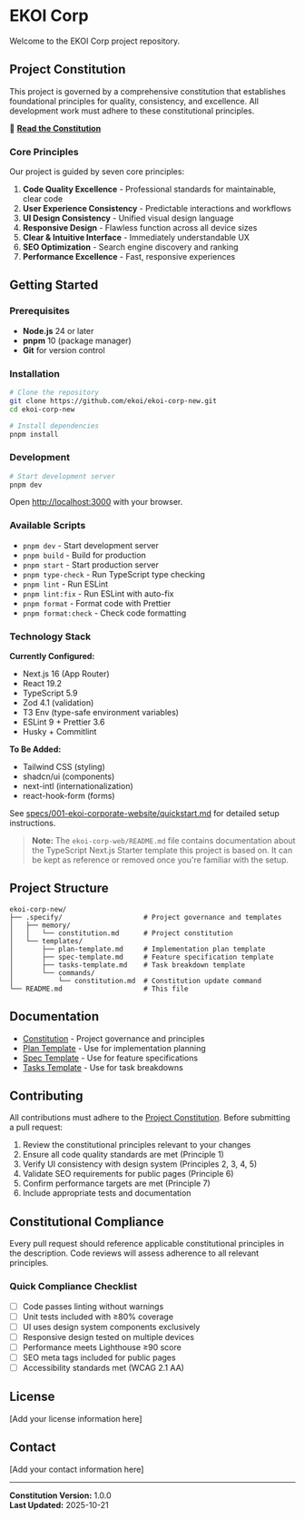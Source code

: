 # EKOI Corp

Welcome to the EKOI Corp project repository.

## Project Constitution

This project is governed by a comprehensive constitution that establishes foundational principles for quality, consistency, and excellence. All development work must adhere to these constitutional principles.

📜 **[Read the Constitution](.specify/memory/constitution.md)**

### Core Principles

Our project is guided by seven core principles:

1. **Code Quality Excellence** - Professional standards for maintainable, clear code
2. **User Experience Consistency** - Predictable interactions and workflows
3. **UI Design Consistency** - Unified visual design language
4. **Responsive Design** - Flawless function across all device sizes
5. **Clear & Intuitive Interface** - Immediately understandable UX
6. **SEO Optimization** - Search engine discovery and ranking
7. **Performance Excellence** - Fast, responsive experiences

## Getting Started

### Prerequisites

- **Node.js** 24 or later
- **pnpm** 10 (package manager)
- **Git** for version control

### Installation

```bash
# Clone the repository
git clone https://github.com/ekoi/ekoi-corp-new.git
cd ekoi-corp-new

# Install dependencies
pnpm install
```

### Development

```bash
# Start development server
pnpm dev
```

Open [http://localhost:3000](http://localhost:3000) with your browser.

### Available Scripts

- `pnpm dev` - Start development server
- `pnpm build` - Build for production
- `pnpm start` - Start production server
- `pnpm type-check` - Run TypeScript type checking
- `pnpm lint` - Run ESLint
- `pnpm lint:fix` - Run ESLint with auto-fix
- `pnpm format` - Format code with Prettier
- `pnpm format:check` - Check code formatting

### Technology Stack

**Currently Configured:**

- Next.js 16 (App Router)
- React 19.2
- TypeScript 5.9
- Zod 4.1 (validation)
- T3 Env (type-safe environment variables)
- ESLint 9 + Prettier 3.6
- Husky + Commitlint

**To Be Added:**

- Tailwind CSS (styling)
- shadcn/ui (components)
- next-intl (internationalization)
- react-hook-form (forms)

See [specs/001-ekoi-corporate-website/quickstart.md](specs/001-ekoi-corporate-website/quickstart.md) for detailed setup instructions.

> **Note:** The `ekoi-corp-web/README.md` file contains documentation about the TypeScript Next.js Starter template this project is based on. It can be kept as reference or removed once you're familiar with the setup.

## Project Structure

```text
ekoi-corp-new/
├── .specify/                    # Project governance and templates
│   ├── memory/
│   │   └── constitution.md      # Project constitution
│   └── templates/
│       ├── plan-template.md     # Implementation plan template
│       ├── spec-template.md     # Feature specification template
│       ├── tasks-template.md    # Task breakdown template
│       └── commands/
│           └── constitution.md  # Constitution update command
└── README.md                    # This file
```

## Documentation

- [Constitution](.specify/memory/constitution.md) - Project governance and principles
- [Plan Template](.specify/templates/plan-template.md) - Use for implementation planning
- [Spec Template](.specify/templates/spec-template.md) - Use for feature specifications
- [Tasks Template](.specify/templates/tasks-template.md) - Use for task breakdowns

## Contributing

All contributions must adhere to the [Project Constitution](.specify/memory/constitution.md). Before submitting a pull request:

1. Review the constitutional principles relevant to your changes
2. Ensure all code quality standards are met (Principle 1)
3. Verify UI consistency with design system (Principles 2, 3, 4, 5)
4. Validate SEO requirements for public pages (Principle 6)
5. Confirm performance targets are met (Principle 7)
6. Include appropriate tests and documentation

## Constitutional Compliance

Every pull request should reference applicable constitutional principles in the description. Code reviews will assess adherence to all relevant principles.

### Quick Compliance Checklist

- [ ] Code passes linting without warnings
- [ ] Unit tests included with ≥80% coverage
- [ ] UI uses design system components exclusively
- [ ] Responsive design tested on multiple devices
- [ ] Performance meets Lighthouse ≥90 score
- [ ] SEO meta tags included for public pages
- [ ] Accessibility standards met (WCAG 2.1 AA)

## License

[Add your license information here]

## Contact

[Add your contact information here]

---

**Constitution Version:** 1.0.0  
**Last Updated:** 2025-10-21

